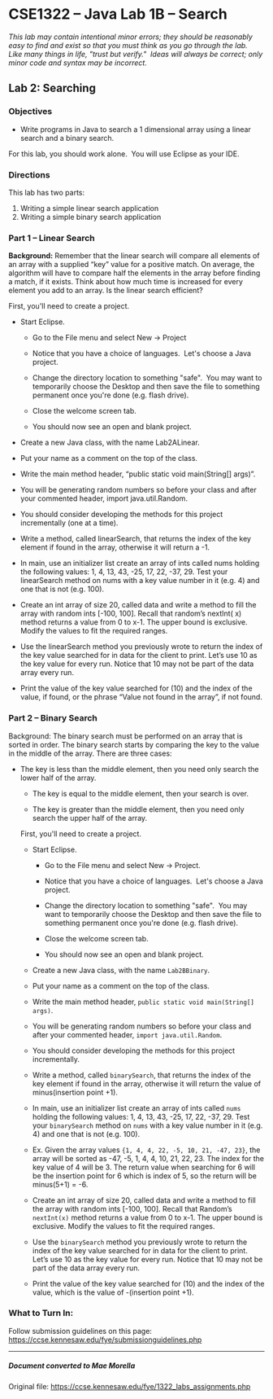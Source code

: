 # CSE1322 – Java Lab 1B – Search

_This lab may contain intentional minor errors; they should be reasonably easy to find and exist so that you must think as you go through the lab.  Like many things in life, "trust but verify."  Ideas will always be correct; only minor code and syntax may be incorrect._

## Lab 2: Searching

### Objectives

*	Write programs in Java to search a 1 dimensional array using a linear search and a binary search.

For this lab, you should work alone.  You will use Eclipse as your IDE.

### Directions

This lab has two parts:

1.  Writing a simple linear search application
2.  Writing a simple binary search application

### Part 1 – Linear Search

**Background:** Remember that the linear search will compare all elements of an array with a supplied “key” value for a positive match.  On average, the algorithm will have to compare half the elements in the array before finding a match, if it exists.  Think about how much time is increased for every element you add to an array.  Is the linear search efficient?

First, you'll need to create a project.  

*	Start Eclipse.

    *	Go to the File menu and select New -> Project

    *	Notice that you have a choice of languages.  Let's choose a Java project.

    *	Change the directory location to something "safe".  You may want to temporarily choose the Desktop and then save the file to something permanent once you're done (e.g. flash drive).

    *	Close the welcome screen tab.

    *	You should now see an open and blank project.

*	Create a new Java class, with the name Lab2ALinear.

*	Put your name as a comment on the top of the class.

*	Write the main method header, “public static void main(String[] args)”.

*	You will be generating random numbers so before your class and after your commented header, import java.util.Random.

*	You should consider developing the methods for this project incrementally (one at a time).

*	Write a method, called linearSearch, that returns the index of the key element if found in the array, otherwise it will return a -1.

*	In main, use an initializer list create an array of ints called nums holding the following values:  1, 4, 13, 43, -25, 17, 22, -37, 29. Test your linearSearch method on nums with a key value number in it (e.g. 4) and one that is not (e.g. 100). 

*	Create an int array of size 20, called data and write a method to fill the array with random ints [-100, 100].  Recall that random’s nextInt( x) method returns a value from 0 to x-1.  The upper bound is exclusive.  Modify the values to fit the required ranges.

*	Use the linearSearch method you previously wrote to return the index of the key value searched for in data for the client to print. Let’s use 10 as the key value for every run. Notice that 10 may not be part of the data array every run.

*	Print the value of the key value searched for (10) and the index of the value, if found, or the phrase “Value not found in the array”, if not found.



### Part 2 – Binary Search

Background: The binary search must be performed on an array that is sorted in order.  The binary search starts by comparing the key to the value in the middle of the array.  There are three cases: 

*	The key is less than the middle element, then you need only search the lower half of the array.

    *	The key is equal to the middle element, then your search is over.

    *	The key is greater than the middle element, then you need only search the upper half of the array. 

    First, you'll need to create a project.  

	*	Start Eclipse.
    
    	*	Go to the File menu and select New -> Project.
    
    	*	Notice that you have a choice of languages.  Let's choose a Java project.
    
    	*	Change the directory location to something "safe".  You may want to temporarily choose the Desktop and then save the file to something permanent once you're done (e.g. flash drive).
    
    	*	Close the welcome screen tab.
    
    	*	You should now see an open and blank project.
    
    *	Create a new Java class, with the name `Lab2BBinary`.

    *	Put your name as a comment on the top of the class.

    *	Write the main method header, `public static void main(String[] args)`.
    *	You will be generating random numbers so before your class and after your commented header, `import java.util.Random`.
    *	You should consider developing the methods for this project incrementally.
    *	Write a method, called `binarySearch`, that returns the index of the key element if found in the array, otherwise it will return the value of minus(insertion point +1).
    *	In main, use an initializer list create an array of ints called `nums` holding the following values:  1, 4, 13, 43, -25, 17, 22, -37, 29. Test your `binarySearch` method on `nums` with a key value number in it (e.g. 4) and one that is not (e.g. 100).
    *	Ex. Given the array values `{1, 4, 4, 22, -5, 10, 21, -47, 23}`, the array will be sorted as -47, -5, 1, 4, 4, 10, 21, 22, 23.  The index for the key value of 4 will be 3.  The return value when searching for 6 will be the insertion point for 6 which is index of 5, so the return will be minus(5+1) = -6.
    *	Create an int array of size 20, called data and write a method to fill the array with random ints [-100, 100].  Recall that Random’s `nextInt(x)` method returns a value from 0 to x-1.  The upper bound is exclusive.  Modify the values to fit the required ranges.
    *	Use the `binarySearch` method you previously wrote to return the index of the key value searched for in data for the client to print. Let’s use 10 as the key value for every run. Notice that 10 may not be part of the data array every run.
    *	Print the value of the key value searched for (10) and the index of the value, which is the value of -(insertion point +1).
    


### What to Turn In:

Follow submission guidelines on this page: https://ccse.kennesaw.edu/fye/submissionguidelines.php

---
##### Document converted to Mae Morella
Original file: https://ccse.kennesaw.edu/fye/1322_labs_assignments.php
